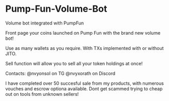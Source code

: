 # Pump-Fun-Volume-Bot
Volume bot integrated with PumpFun

Front page your coins launched on Pump Fun with the brand new volume bot!

Use as many wallets as you require. With TXs implemented with or without JITO.

Sell function will allow you to sell all your token holdings at once!

Contacts:
@nvyonsol on TG
@nvyxorath on Discord

I have completed over 50 succesful sale from my products, with numerous vouches and escrow optiona available. Dont get scammed trying to cheap out on tools from unknown sellers!
